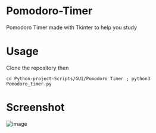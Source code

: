 # Pomodoro-Timer
Pomodoro Timer made with Tkinter to help you study 

# Usage
Clone the repository then

```cd Python-project-Scripts/GUI/Pomodoro Timer ; python3 Pomodoro_timer.py```

# Screenshot
![image](screenshot.png)
